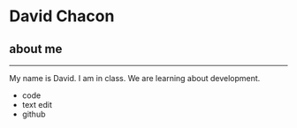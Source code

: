 # David Chacon

## about me
---
My name is David. I am in class.
We are learning about development.
- code
- text edit
- github